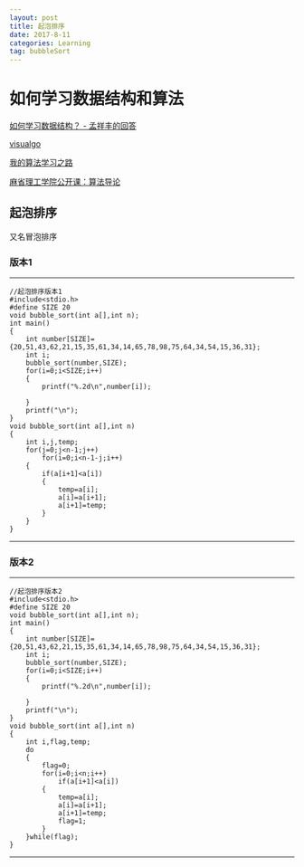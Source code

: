 ```yaml
---
layout: post
title: 起泡排序
date: 2017-8-11
categories: Learning
tag: bubbleSort
---
```


# 如何学习数据结构和算法

[如何学习数据结构？ - 孟祥丰的回答](http://www.zhihu.com/question/21318658/answer/42690576)

[visualgo](http://zh.visualgo.net/zh/sorting)

[我的算法学习之路](http://www.cnblogs.com/figure9/archive/2014/05/05/3708351.html)

[麻省理工学院公开课：算法导论](http://open.163.com/special/opencourse/algorithms.html)


## 起泡排序
又名冒泡排序

### 版本1
----------------

    //起泡排序版本1
    #include<stdio.h>
    #define SIZE 20
    void bubble_sort(int a[],int n);
    int main()
    {
        int number[SIZE]={20,51,43,62,21,15,35,61,34,14,65,78,98,75,64,34,54,15,36,31};
        int i;
        bubble_sort(number,SIZE);
        for(i=0;i<SIZE;i++)
        {
            printf("%.2d\n",number[i]);

        }
        printf("\n");
    }
    void bubble_sort(int a[],int n)
    {
        int i,j,temp;
        for(j=0;j<n-1;j++)
            for(i=0;i<n-1-j;i++)
        {
            if(a[i+1]<a[i])
            {
                temp=a[i];
                a[i]=a[i+1];
                a[i+1]=temp;
            }
        }
    }


------------

### 版本2
-----------
    //起泡排序版本2
    #include<stdio.h>
    #define SIZE 20
    void bubble_sort(int a[],int n);
    int main()
    {
        int number[SIZE]={20,51,43,62,21,15,35,61,34,14,65,78,98,75,64,34,54,15,36,31};
        int i;
        bubble_sort(number,SIZE);
        for(i=0;i<SIZE;i++)
        {
            printf("%.2d\n",number[i]);

        }
        printf("\n");
    }
    void bubble_sort(int a[],int n)
    {
        int i,flag,temp;
        do
        {
            flag=0;
            for(i=0;i<n;i++)
                if(a[i+1]<a[i])
            {
                temp=a[i];
                a[i]=a[i+1];
                a[i+1]=temp;
                flag=1;
            }
        }while(flag);
    }

-----------
